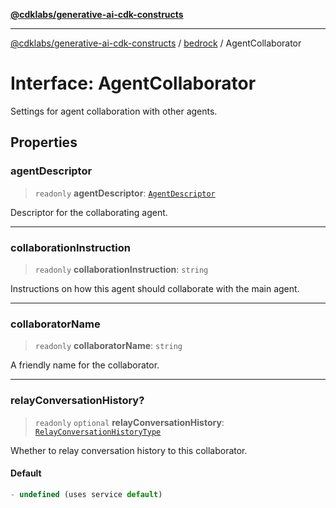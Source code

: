 [**@cdklabs/generative-ai-cdk-constructs**](../../../README.md)

***

[@cdklabs/generative-ai-cdk-constructs](../../../README.md) / [bedrock](../README.md) / AgentCollaborator

# Interface: AgentCollaborator

Settings for agent collaboration with other agents.

## Properties

### agentDescriptor

> `readonly` **agentDescriptor**: [`AgentDescriptor`](AgentDescriptor.md)

Descriptor for the collaborating agent.

***

### collaborationInstruction

> `readonly` **collaborationInstruction**: `string`

Instructions on how this agent should collaborate with the main agent.

***

### collaboratorName

> `readonly` **collaboratorName**: `string`

A friendly name for the collaborator.

***

### relayConversationHistory?

> `readonly` `optional` **relayConversationHistory**: [`RelayConversationHistoryType`](../enumerations/RelayConversationHistoryType.md)

Whether to relay conversation history to this collaborator.

#### Default

```ts
- undefined (uses service default)
```
